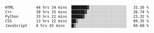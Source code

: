 <!--START_SECTION:waka-->

```txt
HTML          44 hrs 34 mins  ███████▓░░░░░░░░░░░░░░░░░   31.16 %
C++           38 hrs 15 mins  ██████▓░░░░░░░░░░░░░░░░░░   26.74 %
Python        33 hrs 22 mins  █████▓░░░░░░░░░░░░░░░░░░░   23.32 %
CSS           13 hrs 22 mins  ██▒░░░░░░░░░░░░░░░░░░░░░░   09.35 %
JavaScript    6 hrs 43 mins   █▒░░░░░░░░░░░░░░░░░░░░░░░   04.69 %
```

<!--END_SECTION:waka-->
